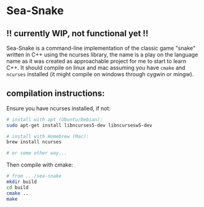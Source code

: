 # Sea-Snake
## !! currently WIP, not functional yet !!
Sea-Snake is a command-line implementation of the classic game "snake" written in C++ using the ncurses library, the name is a play on the language name as it was created as approachable project for me to start to learn C++. It should compile on linux and mac assuming you have `cmake` and `ncurses` installed (it might compile on windows through cygwin or mingw).

## compilation instructions:
Ensure you have ncurses installed, if not:
```bash
# install with apt (Ubuntu/Debian):
sudo apt-get install libncurses5-dev libncursesw5-dev

# install with Homebrew (Mac):
brew install ncurses

# or some other way...
```

Then compile with cmake:
```bash
# from .../sea-snake
mkdir build
cd build
cmake ..
make
```
